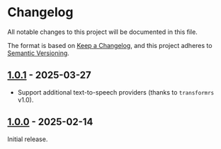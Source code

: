 # Changelog

All notable changes to this project will be documented in this file.

The format is based on [Keep a Changelog](https://keepachangelog.com/en/1.1.0/),
and this project adheres to [Semantic Versioning](https://semver.org/spec/v2.0.0.html).

## [1.0.1] - 2025-03-27

- Support additional text-to-speech providers (thanks to `transformrs` v1.0).

## [1.0.0] - 2025-02-14

Initial release.

[1.0.1]: https://github.com/transformrs/transformrs/compare/v1.0.0...v1.0.1
[1.0.0]: https://github.com/rikhuijzer/trf/releases/tag/v1.0.0
